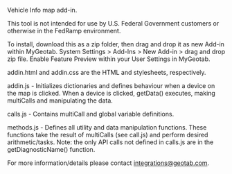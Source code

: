 Vehicle Info map add-in.

This tool is not intended for use by U.S. Federal Government customers or otherwise in the FedRamp environment.

To install, download this as a zip folder, then drag and drop it as new Add-in within MyGeotab.
System Settings > Add-Ins > New Add-in > drag and drop zip file.
Enable Feature Preview within your User Settings in MyGeotab.

addin.html and addin.css are the HTML and stylesheets, respectively.

addin.js - Initializes dictionaries and defines behaviour when a device on the map is clicked. When a device is clicked, getData() executes, making multiCalls and manipulating the data.

calls.js - Contains multiCall and global variable definitions.

methods.js - Defines all utility and data manipulation functions. These functions take the result of multiCalls (see call.js) and perform desired arithmetic/tasks. Note: the only API
calls not defined in calls.js are in the getDiagnosticName() function.

For more information/details please contact integrations@geotab.com.
